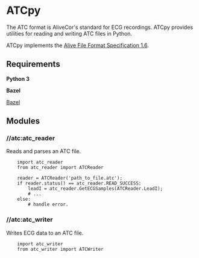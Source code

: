 # ATCpy

The ATC format is AliveCor's standard for ECG recordings.  ATCpy provides utilities for reading and writing ATC
files in Python.

ATCpy implements the [Alive File Format Specification 1.6](https://docs.google.com/document/d/1UiH-2maPn6-d22obk0-Vic-SBAceyFWyVVwH29i0Drc/edit).


## Requirements

__Python 3__

__Bazel__

[Bazel](https://bazel.build)

## Modules


### //atc:atc_reader

Reads and parses an ATC file.

```
    import atc_reader
    from atc_reader import ATCReader

    reader = ATCReader('path_to_file.atc');
    if reader.status() == atc_reader.READ_SUCCESS:
        leadI = atc_reader.GetECGSamples(ATCReader.LeadI);
        # ...
    else:
        # handle error.
```

### //atc:atc_writer

Writes ECG data to an ATC file.

```
    import atc_writer
    from atc_writer import ATCWriter
```

